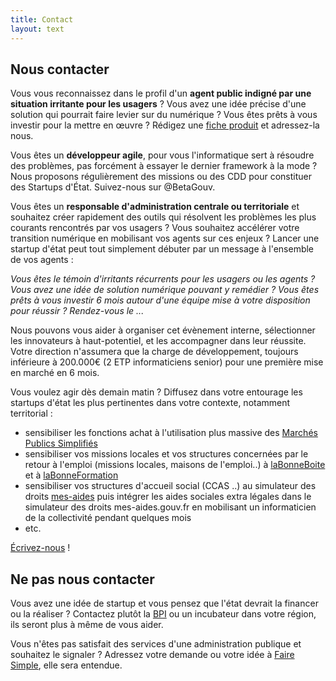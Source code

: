 ```yaml
---
title: Contact
layout: text
---
```

## Nous contacter

Vous vous reconnaissez dans le profil d'un **agent public indigné par une situation irritante pour les usagers** ? Vous avez une idée précise d'une solution qui pourrait faire levier sur du numérique ? Vous êtes prêts à vous investir pour la mettre en œuvre ? Rédigez une [fiche produit](ficheproduit.md) et adressez-la nous.

Vous êtes un **développeur agile**, pour vous l'informatique sert à résoudre des problèmes, pas forcément à essayer le dernier framework à la mode ? Nous proposons régulièrement des missions ou des CDD pour constituer des Startups d'État. Suivez-nous sur @BetaGouv.

Vous êtes un **responsable d'administration centrale ou territoriale** et souhaitez créer rapidement des outils qui résolvent les problèmes les plus courants rencontrés par vos usagers ? Vous souhaitez accélérer votre transition numérique en mobilisant vos agents sur ces enjeux ? Lancer une startup d'état peut tout simplement débuter par un message à l'ensemble de vos agents :

*Vous êtes le témoin d'irritants récurrents pour les usagers ou les agents ? Vous avez une idée de solution numérique pouvant y remédier ? Vous êtes prêts à vous investir 6 mois autour d'une équipe mise à votre disposition pour réussir ? Rendez-vous le ...*

Nous pouvons vous aider à organiser cet évènement interne, sélectionner les innovateurs à haut-potentiel, et les accompagner dans leur réussite. Votre direction n'assumera que la charge de développement, toujours inférieure à 200.000€ (2 ETP informaticiens senior) pour une première mise en marché en 6 mois.

Vous voulez agir dès demain matin ? Diffusez dans votre entourage les startups d'état les plus pertinentes dans votre contexte, notamment territorial :
- sensibiliser les fonctions achat à l'utilisation plus massive des [Marchés Publics Simplifiés](http://mps.apientreprise.fr/)
- sensibiliser vos missions locales et vos structures concernées par le retour à l'emploi (missions locales, maisons de l'emploi..) à [laBonneBoite](http://labonneboite.pole-emploi.fr/) et à [laBonneFormation](http://labonneformation.pole-emploi.fr/)
- sensibiliser vos structures d'accueil social (CCAS ..) au simulateur des droits [mes-aides](https://mes-aides.gouv.fr/) puis intégrer les aides sociales extra légales dans le simulateur des droits mes-aides.gouv.fr en mobilisant un informaticien de la collectivité pendant quelques mois
- etc.


[Écrivez-nous](mailto:recrutement@beta.gouv.fr) !

## Ne pas nous contacter

Vous avez une idée de startup et vous pensez que l'état devrait la financer ou la réaliser ? Contactez plutôt la [BPI](https://www.bpifrance.fr/) ou un incubateur dans votre région, ils seront plus à même de vous aider.

Vous n'êtes pas satisfait des services d'une administration publique et souhaitez le signaler ? Adressez votre demande ou votre idée à [Faire Simple](https://www.faire-simple.gouv.fr/), elle sera entendue.
